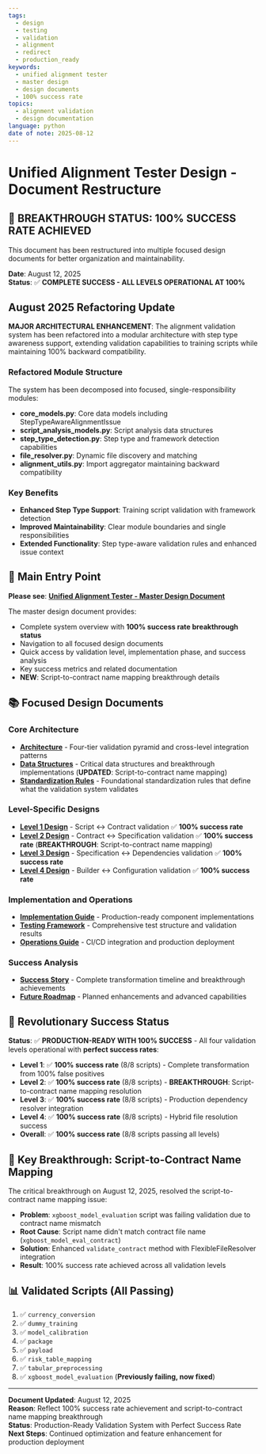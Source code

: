 ```yaml
---
tags:
  - design
  - testing
  - validation
  - alignment
  - redirect
  - production_ready
keywords:
  - unified alignment tester
  - master design
  - design documents
  - 100% success rate
topics:
  - alignment validation
  - design documentation
language: python
date of note: 2025-08-12
---
```


# Unified Alignment Tester Design - Document Restructure

## 🎉 **BREAKTHROUGH STATUS: 100% SUCCESS RATE ACHIEVED**

This document has been restructured into multiple focused design documents for better organization and maintainability.

**Date**: August 12, 2025  
**Status**: ✅ **COMPLETE SUCCESS - ALL LEVELS OPERATIONAL AT 100%**

## August 2025 Refactoring Update

**MAJOR ARCHITECTURAL ENHANCEMENT**: The alignment validation system has been refactored into a modular architecture with step type awareness support, extending validation capabilities to training scripts while maintaining 100% backward compatibility.

### Refactored Module Structure
The system has been decomposed into focused, single-responsibility modules:
- **core_models.py**: Core data models including StepTypeAwareAlignmentIssue
- **script_analysis_models.py**: Script analysis data structures
- **step_type_detection.py**: Step type and framework detection capabilities
- **file_resolver.py**: Dynamic file discovery and matching
- **alignment_utils.py**: Import aggregator maintaining backward compatibility

### Key Benefits
- **Enhanced Step Type Support**: Training script validation with framework detection
- **Improved Maintainability**: Clear module boundaries and single responsibilities
- **Extended Functionality**: Step type-aware validation rules and enhanced issue context

## 🎯 **Main Entry Point**

**Please see**: **[Unified Alignment Tester - Master Design Document](unified_alignment_tester_master_design.md)**

The master design document provides:
- Complete system overview with **100% success rate breakthrough status**
- Navigation to all focused design documents
- Quick access by validation level, implementation phase, and success analysis
- Key success metrics and related documentation
- **NEW**: Script-to-contract name mapping breakthrough details

## 📚 **Focused Design Documents**

### Core Architecture
- **[Architecture](unified_alignment_tester_architecture.md)** - Four-tier validation pyramid and cross-level integration patterns
- **[Data Structures](alignment_validation_data_structures.md)** - Critical data structures and breakthrough implementations (**UPDATED**: Script-to-contract name mapping)
- **[Standardization Rules](../0_developer_guide/standardization_rules.md)** - Foundational standardization rules that define what the validation system validates

### Level-Specific Designs
- **[Level 1 Design](level1_script_contract_alignment_design.md)** - Script ↔ Contract validation ✅ **100% success rate**
- **[Level 2 Design](level2_contract_specification_alignment_design.md)** - Contract ↔ Specification validation ✅ **100% success rate** (**BREAKTHROUGH**: Script-to-contract name mapping)
- **[Level 3 Design](level3_specification_dependency_alignment_design.md)** - Specification ↔ Dependencies validation ✅ **100% success rate**
- **[Level 4 Design](level4_builder_configuration_alignment_design.md)** - Builder ↔ Configuration validation ✅ **100% success rate**

### Implementation and Operations
- **[Implementation Guide](unified_alignment_tester_implementation.md)** - Production-ready component implementations
- **[Testing Framework](alignment_validation_testing_framework.md)** - Comprehensive test structure and validation results
- **[Operations Guide](alignment_validation_operations.md)** - CI/CD integration and production deployment

### Success Analysis
- **[Success Story](alignment_validation_success_story.md)** - Complete transformation timeline and breakthrough achievements
- **[Future Roadmap](alignment_validation_future_roadmap.md)** - Planned enhancements and advanced capabilities

## 🎉 **Revolutionary Success Status**

**Status**: ✅ **PRODUCTION-READY WITH 100% SUCCESS** - All four validation levels operational with **perfect success rates**:

- **Level 1**: ✅ **100% success rate** (8/8 scripts) - Complete transformation from 100% false positives
- **Level 2**: ✅ **100% success rate** (8/8 scripts) - **BREAKTHROUGH**: Script-to-contract name mapping resolution
- **Level 3**: ✅ **100% success rate** (8/8 scripts) - Production dependency resolver integration
- **Level 4**: ✅ **100% success rate** (8/8 scripts) - Hybrid file resolution success
- **Overall**: ✅ **100% success rate** (8/8 scripts passing all levels)

## 🔧 **Key Breakthrough: Script-to-Contract Name Mapping**

The critical breakthrough on August 12, 2025, resolved the script-to-contract name mapping issue:

- **Problem**: `xgboost_model_evaluation` script was failing validation due to contract name mismatch
- **Root Cause**: Script name didn't match contract file name (`xgboost_model_eval_contract`)
- **Solution**: Enhanced `validate_contract` method with FlexibleFileResolver integration
- **Result**: 100% success rate achieved across all validation levels

## 📊 **Validated Scripts (All Passing)**

1. ✅ `currency_conversion`
2. ✅ `dummy_training`
3. ✅ `model_calibration`
4. ✅ `package`
5. ✅ `payload`
6. ✅ `risk_table_mapping`
7. ✅ `tabular_preprocessing`
8. ✅ `xgboost_model_evaluation` (**Previously failing, now fixed**)

---

**Document Updated**: August 12, 2025  
**Reason**: Reflect 100% success rate achievement and script-to-contract name mapping breakthrough  
**Status**: Production-Ready Validation System with Perfect Success Rate  
**Next Steps**: Continued optimization and feature enhancement for production deployment

